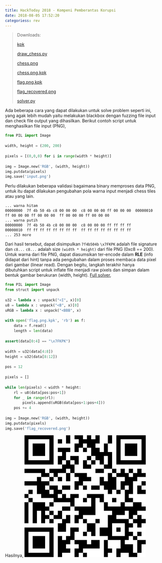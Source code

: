 ```yaml
---
title: HackToday 2018 - Kompeni Pemberantas Korupsi
date: 2018-08-05 17:52:20
categoriess: rev
---
```


> Downloads:
>
> [kpk](/assets/hacktoday/kpk/kpk)
>
> [draw_chess.py](/assets/hacktoday/kpk/draw_chess.py)
>
> [chess.png](/assets/hacktoday/kpk/chess.png)
>
> [chess.png.kpk](/assets/hacktoday/kpk/chess.png.kpk)
>
> [flag.png.kpk](/assets/hacktoday/kpk/flag.png.kpk)
>
> [flag_recovered.png](/assets/hacktoday/kpk/flag_recovered.png)
>
> [solver.py](/assets/hacktoday/kpk/solver.py)

Ada beberapa cara yang dapat dilakukan untuk solve problem seperti ini, yang agak lebih mudah yaitu melakukan blackbox dengan fuzzing file input dan check file output yang dihasilkan. Berikut contoh script untuk menghasilkan file input (PNG),

```python
from PIL import Image

width, height = (200, 200)

pixels = [(0,0,0) for i in range(width * height)]

img = Image.new('RGB', (width, height))
img.putdata(pixels)
img.save('input.png')
```

Perlu dilakukan beberapa validasi bagaimana binary memproses data PNG, untuk itu dapat dilakukan pengubahan pola warna input menjadi chess tiles atau yang lain.

```
... warna hitam
00000000  7f 4b 50 4b c8 00 00 00  c8 00 00 00 ff 00 00 00  00000010  ff 00 00 00 ff 00 00 00  ff 00 00 00 ff 00 00 00
... warna putih
00000000  7f 4b 50 4b c8 00 00 00  c8 00 00 00 ff ff ff ff
00000010  ff ff ff ff ff ff ff ff  ff ff ff ff ff ff ff ff
... 253 more
```

Dari hasil tersebut, dapat disimpulkan `7f4b504b` `\x7FKPK` adalah file signature dan `c8...` `c8...` adalah size `(width * height)` dari file PNG (0xc8 == 200). Untuk warna dari file PNG, dapat diasumsikan ter-encode dalam __RLE__ (info didapat dari hint) tanpa ada pengubahan dalam proses membaca data pixel dari gambar (linear read). Dengan begitu, langkah terakhir hanya dibutuhkan script untuk inflate file menjadi raw pixels dan simpan dalam bentuk gambar berukuran (width, height). [Full solver](/assets/hacktoday/kpk/solver.py), 

```python
from PIL import Image
from struct import unpack

u32 = lambda x : unpack("<I", x)[0]
u8 = lambda x : unpack("<B", x)[0]
uRGB = lambda x : unpack("<BBB", x)

with open('flag.png.kpk', 'rb') as f:
    data = f.read()
    length = len(data)

assert(data[0:4] == "\x7FKPK")

width = u32(data[4:8])
height = u32(data[8:12])

pos = 12

pixels = []

while len(pixels) < width * height:
    rl = u8(data[pos:pos+1])
    for _ in range(rl):
        pixels.append(uRGB(data[pos+1:pos+4]))
    pos += 4

img = Image.new('RGB', (width, height))
img.putdata(pixels)
img.save('flag_recovered.png')
```

Hasilnya,
![flag.png](/assets/hacktoday/kpk/flag_recovered.png)